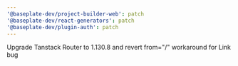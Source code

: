 ```yaml
---
'@baseplate-dev/project-builder-web': patch
'@baseplate-dev/react-generators': patch
'@baseplate-dev/plugin-auth': patch
---
```


Upgrade Tanstack Router to 1.130.8 and revert from="/" workaround for Link bug
